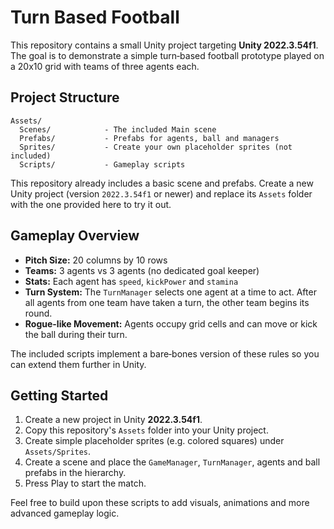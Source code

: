 # Turn Based Football

This repository contains a small Unity project targeting **Unity 2022.3.54f1**. The goal is to demonstrate a simple turn‑based football prototype played on a 20x10 grid with teams of three agents each.

## Project Structure

```
Assets/
  Scenes/            - The included Main scene
  Prefabs/           - Prefabs for agents, ball and managers
  Sprites/           - Create your own placeholder sprites (not included)
  Scripts/           - Gameplay scripts
```

This repository already includes a basic scene and prefabs. Create a new Unity project (version `2022.3.54f1` or newer) and replace its `Assets` folder with the one provided here to try it out.

## Gameplay Overview

- **Pitch Size:** 20 columns by 10 rows
- **Teams:** 3 agents vs 3 agents (no dedicated goal keeper)
- **Stats:** Each agent has `speed`, `kickPower` and `stamina`
- **Turn System:** The `TurnManager` selects one agent at a time to act. After all agents from one team have taken a turn, the other team begins its round.
- **Rogue-like Movement:** Agents occupy grid cells and can move or kick the ball during their turn.

The included scripts implement a bare‑bones version of these rules so you can extend them further in Unity.

## Getting Started

1. Create a new project in Unity **2022.3.54f1**.
2. Copy this repository's `Assets` folder into your Unity project.
3. Create simple placeholder sprites (e.g. colored squares) under `Assets/Sprites`.
4. Create a scene and place the `GameManager`, `TurnManager`, agents and ball prefabs in the hierarchy.
5. Press Play to start the match.

Feel free to build upon these scripts to add visuals, animations and more advanced gameplay logic.
